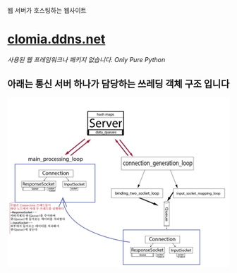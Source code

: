웹 서버가 호스팅하는 웹사이트
# [clomia.ddns.net](https://clomia.ddns.net/intro)
_사용된 웹 프레임워크나 패키지 없습니다. Only Pure Python_
## 아래는 통신 서버 하나가 담당하는 쓰레딩 객체 구조 입니다
![](/img/쓰레딩객체.jpg)

